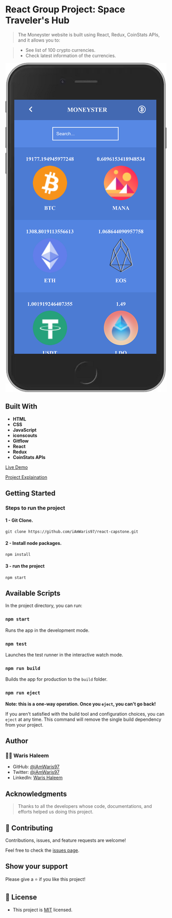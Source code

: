 # React Group Project: Space Traveler's Hub

> The Moneyster website is built using React, Redux, CoinStats APIs, and it allows you to:

> * See list of 100 crypto currencies.
> * Check latest information of the currencies.

![Project Screenshot](./snapshot.PNG "MoneySter")

## Built With

- **HTML**
- **CSS**
- **JavaScript**
- **iconscouts**
- **Gitflow**
- **React**
- **Redux**
- **CoinStats APIs**

[Live Demo](https://moneyster.netlify.app/)

[Project Explaination](https://www.loom.com/share/133e2229537f4b439f19e56c2b9dce52)

## Getting Started

### Steps to run the project

#### 1 - Git Clone.

```
git clone https://github.com/iAmWaris97/react-capstone.git
```
#### 2 - Install node packages.

```
npm install
```

#### 3 - run the project

```
npm start
```

## Available Scripts

In the project directory, you can run:

### `npm start`

Runs the app in the development mode.

### `npm test`

Launches the test runner in the interactive watch mode.

### `npm run build`

Builds the app for production to the `build` folder.

### `npm run eject`

**Note: this is a one-way operation. Once you `eject`, you can't go back!**

If you aren't satisfied with the build tool and configuration choices, you can `eject` at any time. This command will remove the single build dependency from your project.

## Author
### 👨‍💻 Waris Haleem
- GitHub: [@iAmWaris97](https://github.com/iAmWaris97)
- Twitter: [@iAmWaris97](https://twitter.com/iAmWaris97)
- LinkedIn: [Waris Haleem](https://www.linkedin.com/in/waris-haleem/)

## Acknowledgments

> Thanks to all the developers whose code, documentations, and efforts helped us doing this project.

## 🤝 Contributing

Contributions, issues, and feature requests are welcome!

Feel free to check the [issues page](../../issues/).

## Show your support

Please give a ⭐️ if you like this project!

## 📝 License
- This project is [MIT](./LICENSE) licensed.